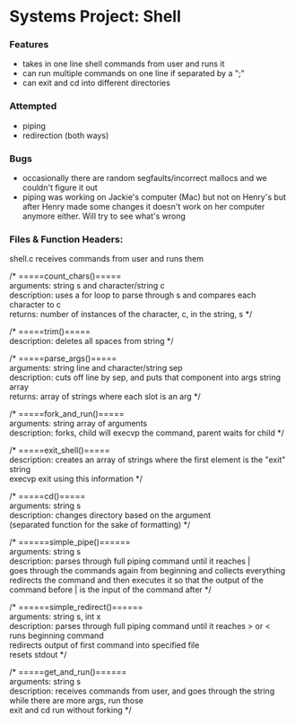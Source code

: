 # Systems Project: Shell

### Features
* takes in one line shell commands from user and runs it
* can run multiple commands on one line if separated by a ";"
* can exit and cd into different directories

### Attempted
* piping
* redirection (both ways)

### Bugs
* occasionally there are random segfaults/incorrect mallocs and we couldn't figure it out
* piping was working on Jackie's computer (Mac) but not on Henry's but after Henry made some changes it doesn't work on her computer anymore either. Will try to see what's wrong

### Files & Function Headers:
shell.c receives commands from user and runs them

/* =====count_chars()===== <br>
arguments: string s and character/string c <br>
description: uses a for loop to parse through s and compares each character to c <br>
returns: number of instances of the character, c, in the string, s
*/

/* =====trim()===== <br>
description: deletes all spaces from string
*/

/* =====parse_args()===== <br>
arguments: string line and character/string sep <br>
description: cuts off line by sep, and puts that component into args string array <br>
returns: array of strings where each slot is an arg
*/

/* =====fork_and_run()===== <br>
arguments: string array of arguments <br>
description: forks, child will execvp the command, parent waits for child
*/

/* =====exit_shell()===== <br>
   description: creates an array of strings where the first element is the "exit" string <br>
   execvp exit using this information
*/

/* =====cd()===== <br>
   arguments: string s <br>
   description: changes directory based on the argument <br>
   (separated function for the sake of formatting)
*/

/* ======simple_pipe()====== <br>
   arguments: string s <br>
   description: parses through full piping command until it reaches | <br>
				goes through the commands again from beginning and collects everything <br>
   				redirects the command and then executes it so that the output of the command before | is the input of the command after
*/

/* ======simple_redirect()====== <br>
   arguments: string s, int x <br>
   description: parses through full piping command until it reaches > or < <br>
				runs beginning command <br>
   				redirects output of first command into specified file <br>
				resets stdout
*/

/* =====get_and_run()====== <br>
arguments: string s <br>
description: receives commands from user, and goes through the string <br>
					   while there are more args, run those <br>
						 exit and cd run without forking
*/


